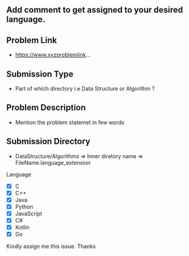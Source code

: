 ## Add comment to get assigned to your desired language.

## Problem Link
- https://www.xyzproblemlink...

## Submission Type
- Part of which directory i.e Data Structure or Algorithm ?

## Problem Description
- Mention the problem statemet in few words

## Submission Directory
- DataStructure/Algorithms => Inner diretory name => FileName.language_extension

Language
- [x] C
- [x] C++
- [x] Java
- [x] Python
- [x] JavaScript
- [x] C#
- [x] Kotlin
- [x] Go
 
Kindly assign me this issue.
Thanks
